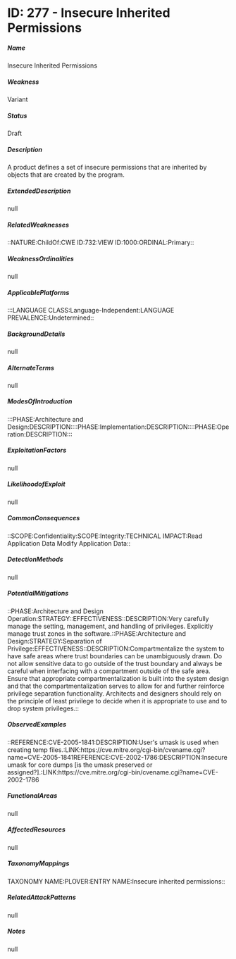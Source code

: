 # ID: 277 - Insecure Inherited Permissions
<h5>Name</h5>Insecure Inherited Permissions
<h5>Weakness</h5>Variant
<h5>Status</h5>Draft
<h5>Description</h5>A product defines a set of insecure permissions that are inherited by objects that are created by the program.
<h5>ExtendedDescription</h5>null
<h5>RelatedWeaknesses</h5>::NATURE:ChildOf:CWE ID:732:VIEW ID:1000:ORDINAL:Primary::
<h5>WeaknessOrdinalities</h5>null
<h5>ApplicablePlatforms</h5>:::LANGUAGE CLASS:Language-Independent:LANGUAGE PREVALENCE:Undetermined::
<h5>BackgroundDetails</h5>null
<h5>AlternateTerms</h5>null
<h5>ModesOfIntroduction</h5>:::PHASE:Architecture and Design:DESCRIPTION::::PHASE:Implementation:DESCRIPTION::::PHASE:Operation:DESCRIPTION:::
<h5>ExploitationFactors</h5>null
<h5>LikelihoodofExploit</h5>null
<h5>CommonConsequences</h5>::SCOPE:Confidentiality:SCOPE:Integrity:TECHNICAL IMPACT:Read Application Data Modify Application Data::
<h5>DetectionMethods</h5>null
<h5>PotentialMitigations</h5>::PHASE:Architecture and Design Operation:STRATEGY::EFFECTIVENESS::DESCRIPTION:Very carefully manage the setting, management, and handling of privileges. Explicitly manage trust zones in the software.::PHASE:Architecture and Design:STRATEGY:Separation of Privilege:EFFECTIVENESS::DESCRIPTION:Compartmentalize the system to have safe areas where trust boundaries can be unambiguously drawn. Do not allow sensitive data to go outside of the trust boundary and always be careful when interfacing with a compartment outside of the safe area. Ensure that appropriate compartmentalization is built into the system design and that the compartmentalization serves to allow for and further reinforce privilege separation functionality. Architects and designers should rely on the principle of least privilege to decide when it is appropriate to use and to drop system privileges.::
<h5>ObservedExamples</h5>::REFERENCE:CVE-2005-1841:DESCRIPTION:User's umask is used when creating temp files.:LINK:https://cve.mitre.org/cgi-bin/cvename.cgi?name=CVE-2005-1841REFERENCE:CVE-2002-1786:DESCRIPTION:Insecure umask for core dumps [is the umask preserved or assigned?].:LINK:https://cve.mitre.org/cgi-bin/cvename.cgi?name=CVE-2002-1786
<h5>FunctionalAreas</h5>null
<h5>AffectedResources</h5>null
<h5>TaxonomyMappings</h5>TAXONOMY NAME:PLOVER:ENTRY NAME:Insecure inherited permissions::
<h5>RelatedAttackPatterns</h5>null
<h5>Notes</h5>null

